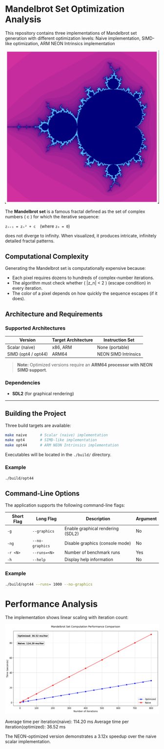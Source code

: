 # Mandelbrot Set Optimization Analysis

This repository contains three implementations of Mandelbrot set generation with different optimization levels: Naive implementation, SIMD-like optimization, ARM NEON Intrinsics implementation

![Mandelbrot Set](images/mandelbrot_set.png)

The **Mandelbrot set** is a famous fractal defined as the set of complex numbers \( c \) for which the iterative sequence:

`zₙ₊₁ = zₙ² + c` (where `z₀ = 0`)

does not diverge to infinity. When visualized, it produces intricate, infinitely detailed fractal patterns.

## Computational Complexity

Generating the Mandelbrot set is computationally expensive because:

- Each pixel requires dozens to hundreds of complex-number iterations.
- The algorithm must check whether \( |z_n| < 2 \) (escape condition) in every iteration.
- The color of a pixel depends on how quickly the sequence escapes (if it does).

## Architecture and Requirements

### Supported Architectures

| Version             | Target Architecture | Instruction Set        |
|---------------------|---------------------|------------------------|
| Scalar (naive)      | x86, ARM            | None (portable)        |
| SIMD (opt4 / opt44) | ARM64               | NEON SIMD Intrinsics   |

> **Note:** Optimized versions require an **ARM64 processor with NEON SIMD support**.

### Dependencies

- **SDL2** (for graphical rendering)

---

## Building the Project

Three build targets are available:

```bash
make naive      # Scalar (naive) implementation
make opt4       # SIMD-like implementation
make opt44      # ARM NEON Intrinsics implementation
```

Executables will be located in the `./build/` directory.

### Example

```bash
./build/opt44
```

## Command-Line Options

The application supports the following command-line flags:

| Short Flag | Long Flag        | Description                             | Argument |
|------------|------------------|-----------------------------------------|----------|
| `-g`       | `--graphics`     | Enable graphical rendering (SDL2)       | No       |
| `-ng`      | `--no-graphics`  | Disable graphics (console mode)         | No       |
| `-r <N>`   | `--runs=<N>`     | Number of benchmark runs                | Yes      |
| `-h`       | `--help`         | Display help information                | No       |

### Example

```bash
./build/opt44 --runs= 1000 --no-graphics
```

# Performance Analysis

The implementation shows linear scaling with iteration count:

![Graph](images/analysis.png)

Average time per iteration(naive): 114.20 ms
Average time per iteration(optimized): 36.52 ms

The NEON-optimized version demonstrates a 3.12x speedup over the naive scalar implementation.


